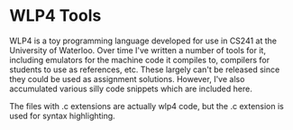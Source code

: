 # WLP4 Tools

WLP4 is a toy programming language developed for use in CS241 at the University
of Waterloo. Over time I've written a number of tools for it, including
emulators for the machine code it compiles to, compilers for students to use
as references, etc. These largely can't be released since they could be used
as assignment solutions. However, I've also accumulated various silly code
snippets which are included here.

The files with .c extensions are actually wlp4 code, but the .c extension is
used for syntax highlighting.
